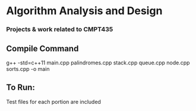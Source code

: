 # Algorithm Analysis and Design
### Projects & work related to CMPT435

## Compile Command
g++ -std=c++11 main.cpp palindromes.cpp stack.cpp queue.cpp node.cpp sorts.cpp -o main

## To Run:
Test files for each portion are included